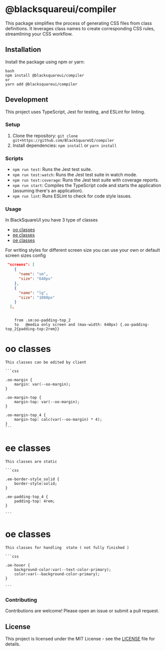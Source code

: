 # @blacksquareui/compiler

This package simplifies the process of generating CSS files from class definitions.  It leverages class names to create corresponding CSS rules, streamlining your CSS workflow.

## Installation

Install the package using npm or yarn:
```
bash
npm install @blacksquareui/compiler
or
yarn add @blacksquareui/compiler
```

## Development

This project uses TypeScript, Jest for testing, and ESLint for linting.

### Setup

1. Clone the repository: `git clone git+https://github.com/BlackSquareUI/compiler`
2. Install dependencies: `npm install` or `yarn install`

### Scripts

* `npm run test`: Runs the Jest test suite.
* `npm run test:watch`: Runs the Jest test suite in watch mode.
* `npm run test:coverage`: Runs the Jest test suite with coverage reports.
* `npm run start`: Compiles the TypeScript code and starts the application (assuming there's an application).
* `npm run lint`: Runs ESLint to check for code style issues.

### Usage

In BlackSquareUI you have 3 type of classes
 - [oo classes](#oo-classes)
 - [ee classes](#ee-classes)
 - [oe classes](#oe-classes)

For writing styles for different screen size you can use your own or default screen sizes config

```json
 "screens": [
    {
      "name": "sm",
      "size": "640px"
    },
    {
      "name": "lg",
      "size": "1080px"
    }
  ],
```

```

    from .sm:oo-padding-top_2
    to   @media only screen and (max-width: 640px) {.oo-padding-top_2{padding-top:2rem}}

```



# oo classes
    This classes can be edited by client 

    ```css

    .oo-margin {
        margin: var(--oo-margin);
    }

    .oo-margin-top {
        margin-top: var(--oo-margin);
    }

    .oo-margin-top_4 {
        margin-top: calc(var(--oo-margin) * 4);
    }
    ```

# ee classes
    This classes are static

    ```css

    .ee-border-style_solid {
        border-style:solid;
    }

    .ee-padding-top_4 {
        padding-top: 4rem;
    }

    ```

# oe classes
    This classes for handling  state ( not fully finished )

    ```css

    .oe-hover {
        background-color:var(--text-color-primary);
        color:var(--background-color-primary);
    }

    ```

### Contributing

Contributions are welcome! Please open an issue or submit a pull request.

## License

This project is licensed under the MIT License - see the [LICENSE](LICENSE) file for details.